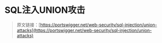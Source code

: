 # SQL注入UNION攻击

> 原文链接：[https://portswigger.net/web-security/sql-injection/union-attacks](https://portswigger.net/web-security/sql-injection/union-attacks)

